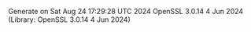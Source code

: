 Generate on Sat Aug 24 17:29:28 UTC 2024
OpenSSL 3.0.14 4 Jun 2024 (Library: OpenSSL 3.0.14 4 Jun 2024)
